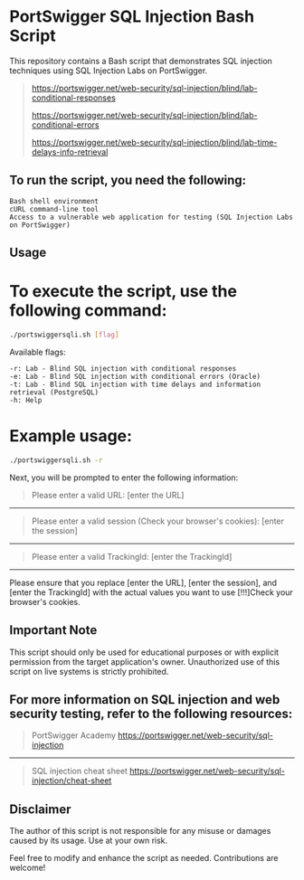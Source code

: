 # PortSwigger SQL Injection Bash Script


This repository contains a Bash script that demonstrates SQL injection techniques using SQL Injection Labs on PortSwigger.
> https://portswigger.net/web-security/sql-injection/blind/lab-conditional-responses
> 
> https://portswigger.net/web-security/sql-injection/blind/lab-conditional-errors
> 
> https://portswigger.net/web-security/sql-injection/blind/lab-time-delays-info-retrieval


## To run the script, you need the following:

    Bash shell environment
    cURL command-line tool
    Access to a vulnerable web application for testing (SQL Injection Labs on PortSwigger)

## Usage

# To execute the script, use the following command:

```bash
./portswiggersqli.sh [flag]
```

Available flags:

    -r: Lab - Blind SQL injection with conditional responses
    -e: Lab - Blind SQL injection with conditional errors (Oracle)
    -t: Lab - Blind SQL injection with time delays and information retrieval (PostgreSQL)
    -h: Help
    
# Example usage:

```bash
./portswiggersqli.sh -r
```
Next, you will be prompted to enter the following information:

> Please enter a valid URL: [enter the URL]
-------------------------
> Please enter a valid session (Check your browser's cookies): [enter the session]
-------------------------
> Please enter a valid TrackingId: [enter the TrackingId]
-------------------------
Please ensure that you replace [enter the URL], [enter the session], and [enter the TrackingId] with the actual values you want to use [!!!]Check your browser's cookies.

## Important Note

This script should only be used for educational purposes or with explicit permission from the target application's owner. Unauthorized use of this script on live systems is strictly prohibited.


## For more information on SQL injection and web security testing, refer to the following resources:

> PortSwigger Academy https://portswigger.net/web-security/sql-injection 
-----------------------------
> SQL injection cheat sheet https://portswigger.net/web-security/sql-injection/cheat-sheet

## Disclaimer

The author of this script is not responsible for any misuse or damages caused by its usage. Use at your own risk.

Feel free to modify and enhance the script as needed. Contributions are welcome!
